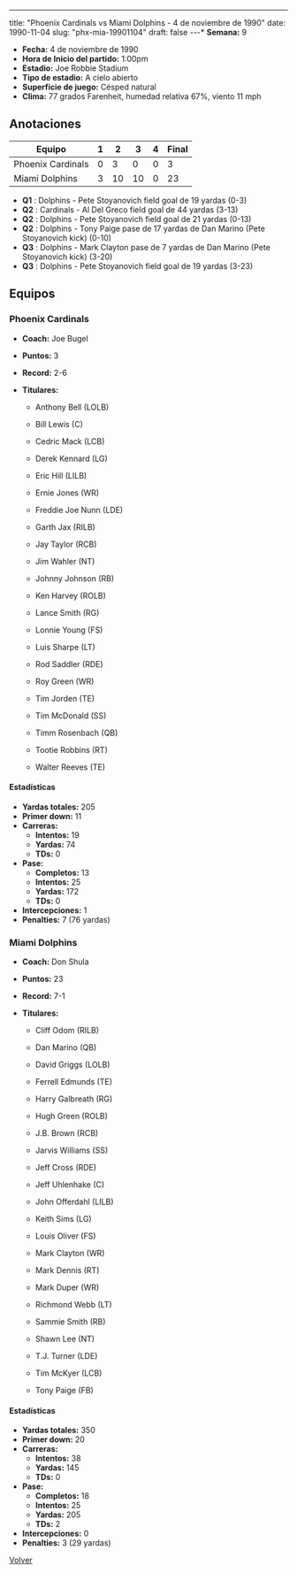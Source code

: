 ---
title: "Phoenix Cardinals vs Miami Dolphins - 4 de noviembre de 1990"
date: 1990-11-04
slug: "phx-mia-19901104"
draft: false
---* **Semana:** 9
* **Fecha:** 4 de noviembre de 1990
* **Hora de Inicio del partido:** 1:00pm
* **Estadio:** Joe Robbie Stadium
* **Tipo de estadio:** A cielo abierto
* **Superficie de juego:** Césped natural
* **Clima:** 77 grados Farenheit, humedad relativa 67%, viento 11 mph




## Anotaciones
| Equipo | 1 | 2 | 3 | 4 | Final |
|--------|---|---|---|---|-------|
| Phoenix Cardinals  | 0 | 3 | 0 | 0  | 3 |
| Miami Dolphins  | 3 | 10 | 10 | 0  | 23 |
* **Q1** : Dolphins - Pete Stoyanovich field goal de 19 yardas (0-3)
* **Q2** : Cardinals - Al Del Greco field goal de 44 yardas (3-13)
* **Q2** : Dolphins - Pete Stoyanovich field goal de 21 yardas (0-13)
* **Q2** : Dolphins - Tony Paige pase de 17 yardas de Dan Marino (Pete Stoyanovich kick) (0-10)
* **Q3** : Dolphins - Mark Clayton pase de 7 yardas de Dan Marino (Pete Stoyanovich kick) (3-20)
* **Q3** : Dolphins - Pete Stoyanovich field goal de 19 yardas (3-23)


## Equipos


### Phoenix Cardinals
* **Coach:** Joe Bugel
* **Puntos:** 3
* **Record:** 2-6
* **Titulares:** 

  * Anthony Bell (LOLB) 

  * Bill Lewis (C) 

  * Cedric Mack (LCB) 

  * Derek Kennard (LG) 

  * Eric Hill (LILB) 

  * Ernie Jones (WR) 

  * Freddie Joe Nunn (LDE) 

  * Garth Jax (RILB) 

  * Jay Taylor (RCB) 

  * Jim Wahler (NT) 

  * Johnny Johnson (RB) 

  * Ken Harvey (ROLB) 

  * Lance Smith (RG) 

  * Lonnie Young (FS) 

  * Luis Sharpe (LT) 

  * Rod Saddler (RDE) 

  * Roy Green (WR) 

  * Tim Jorden (TE) 

  * Tim McDonald (SS) 

  * Timm Rosenbach (QB) 

  * Tootie Robbins (RT) 

  * Walter Reeves (TE) 

#### Estadísticas
* **Yardas totales:** 205
* **Primer down:** 11
* **Carreras:**
  * **Intentos:** 19
  * **Yardas:** 74
  * **TDs:** 0
* **Pase:**
  * **Completos:** 13
  * **Intentos:** 25
  * **Yardas:** 172
  * **TDs:** 0
* **Intercepciones:** 1
* **Penalties:** 7 (76 yardas)

### Miami Dolphins
* **Coach:** Don Shula
* **Puntos:** 23
* **Record:** 7-1
* **Titulares:** 

  * Cliff Odom (RILB) 

  * Dan Marino (QB) 

  * David Griggs (LOLB) 

  * Ferrell Edmunds (TE) 

  * Harry Galbreath (RG) 

  * Hugh Green (ROLB) 

  * J.B. Brown (RCB) 

  * Jarvis Williams (SS) 

  * Jeff Cross (RDE) 

  * Jeff Uhlenhake (C) 

  * John Offerdahl (LILB) 

  * Keith Sims (LG) 

  * Louis Oliver (FS) 

  * Mark Clayton (WR) 

  * Mark Dennis (RT) 

  * Mark Duper (WR) 

  * Richmond Webb (LT) 

  * Sammie Smith (RB) 

  * Shawn Lee (NT) 

  * T.J. Turner (LDE) 

  * Tim McKyer (LCB) 

  * Tony Paige (FB) 

#### Estadísticas
* **Yardas totales:** 350
* **Primer down:** 20
* **Carreras:**
  * **Intentos:** 38
  * **Yardas:** 145
  * **TDs:** 0
* **Pase:**
  * **Completos:** 18
  * **Intentos:** 25
  * **Yardas:** 205
  * **TDs:** 2
* **Intercepciones:** 0
* **Penalties:** 3 (29 yardas)


[Volver](/historia/1990)
